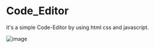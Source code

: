 # Code_Editor
it's a simple Code-Editor by using html css and javascript.

![image](https://github.com/user-attachments/assets/35f9899c-d73d-4ead-9173-306dad1b372a)
